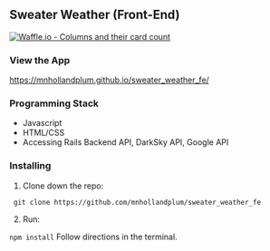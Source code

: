 ## Sweater Weather (Front-End)
[![Waffle.io - Columns and their card count](https://badge.waffle.io/mnhollandplum/sweater_weather_fe.svg?columns=all)](https://waffle.io/mnhollandplum/sweater_weather_fe)

### View the App
https://mnhollandplum.github.io/sweater_weather_fe/

### Programming Stack
* Javascript
* HTML/CSS
* Accessing Rails Backend API, DarkSky API, Google API

### Installing

1. Clone down the repo:

` git clone https://github.com/mnhollandplum/sweater_weather_fe`

2. Run:

`npm install`
Follow directions in the terminal.
